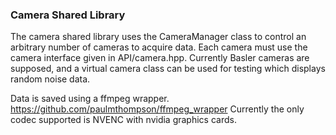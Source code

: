 ### Camera Shared Library

The camera shared library uses the CameraManager class to control an arbitrary number of cameras to acquire data. Each camera must use the camera interface given in API/camera.hpp. Currently Basler cameras are supposed, and a virtual camera class can be used for testing which displays random noise data.
  
Data is saved using a ffmpeg wrapper. https://github.com/paulmthompson/ffmpeg_wrapper Currently the only codec supported is NVENC with nvidia graphics cards. 

